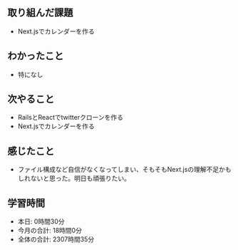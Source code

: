 ## 取り組んだ課題
- Next.jsでカレンダーを作る
## わかったこと
-  特になし
## 次やること
- RailsとReactでtwitterクローンを作る
- Next.jsでカレンダーを作る
## 感じたこと
- ファイル構成など自信がなくなってしまい、そもそもNext.jsの理解不足かもしれないと思った。明日も頑張りたい。
## 学習時間
- 本日: 0時間30分
- 今月の合計: 18時間0分
- 全体の合計: 2307時間35分
